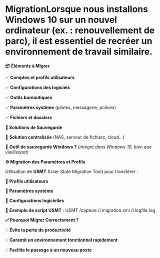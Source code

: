 # MigrationLorsque nous installons Windows 10 sur un **nouvel ordinateur** (ex. : renouvellement de parc), il est **essentiel** de recréer un **environnement de travail similaire**.

**📦 Éléments à Migrer**

✅ **Comptes et profils utilisateurs**

✅ **Configurations des logiciels**

✅ **Outils bureautiques**

✅ **Paramètres système** (pilotes, messagerie, polices)

✅ **Fichiers et dossiers**



**💾 Solutions de Sauvegarde**

🔹 **Solution centralisée** (NAS, serveur de fichiers, cloud...)

🔹 **Outil de sauvegarde Windows 7** *(intégré dans Windows 10, bien que vieillissant)*



**⚙️ Migration des Paramètres et Profils**

Utilisation de **USMT** (User State Migration Tool) pour transférer :

📌 **Profils utilisateurs**

📌 **Paramètres système**

📌 **Configurations logicielles**

📌 **Exemple de script USMT** : USMT /capture /i:migration.xml /l:logfile.log



**✅ Pourquoi Migrer Correctement ?**

💡 **Évite la perte de productivité**

💡 **Garantit un environnement fonctionnel rapidement**

💡 **Facilite le passage à un nouveau poste**
